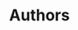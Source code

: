 ---
title: Authors
description: List of authors
draft: true
noindex: true
translationKey: authors
---